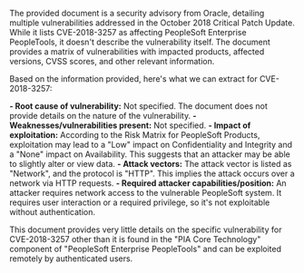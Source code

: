 The provided document is a security advisory from Oracle, detailing multiple vulnerabilities addressed in the October 2018 Critical Patch Update. While it lists CVE-2018-3257 as affecting PeopleSoft Enterprise PeopleTools, it doesn't describe the vulnerability itself. The document provides a matrix of vulnerabilities with impacted products, affected versions, CVSS scores, and other relevant information.

Based on the information provided, here's what we can extract for CVE-2018-3257:

**- Root cause of vulnerability:** Not specified. The document does not provide details on the nature of the vulnerability.
**- Weaknesses/vulnerabilities present:** Not specified.
**- Impact of exploitation:**  According to the Risk Matrix for PeopleSoft Products, exploitation may lead to a "Low" impact on Confidentiality and Integrity and a "None" impact on Availability.  This suggests that an attacker may be able to slightly alter or view data.
**- Attack vectors:** The attack vector is listed as "Network", and the protocol is "HTTP". This implies the attack occurs over a network via HTTP requests.
**- Required attacker capabilities/position:**  An attacker requires network access to the vulnerable PeopleSoft system.  It requires user interaction or a required privilege, so it's not exploitable without authentication.

This document provides very little details on the specific vulnerability for CVE-2018-3257 other than it is found in the "PIA Core Technology" component of "PeopleSoft Enterprise PeopleTools" and can be exploited remotely by authenticated users.